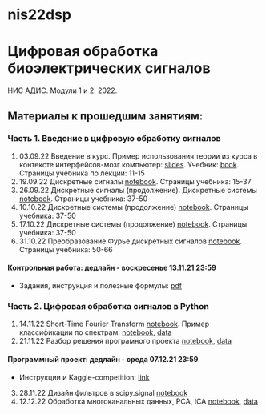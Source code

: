 # nis22dsp
# Цифровая обработка биоэлектрических сигналов
НИС АДИС. Модули 1 и 2. 2022.
## Материалы к прошедшим занятиям:
### Часть 1. Введение в цифровую обработку сигналов
1. 03.09.22 Введение в курс. Пример использования теории из курса в контексте интерфейсов-мозг компьютер: [slides](https://docs.google.com/presentation/d/1pOyv2kz1ZOMyNn5KApBGqjmdGg_6wdpehXE4SqaxhPQ/edit?usp=sharing). Учебник: [book](https://drive.google.com/file/d/1rS_Jq6JbNmbtfSRKs6ickzfjtdkCLzlg/view?usp=sharing). Страницы учебника по лекции: 11-15
2. 19.09.22 Дискретные сигналы [notebook](https://github.com/AnnaMakarova28/nis22dsp/blob/main/lectures/lecture_2.ipynb). Страницы учебника: 15-37
3. 26.09.22 Дискретные сигналы (продолжение). Дискретные системы [notebook](https://github.com/AnnaMakarova28/nis22dsp/blob/main/lectures/lecture_3.ipynb). Страницы учебника: 37-50
4. 10.10.22 Дискретные системы (продолжение) [notebook](https://github.com/AnnaMakarova28/nis22dsp/blob/main/lectures/lecture_4.ipynb). Страницы учебника: 37-50
5. 17.10.22 Дискретные системы (продолжение) [notebook](https://github.com/AnnaMakarova28/nis22dsp/blob/main/lectures/lecture_5.ipynb). Страницы учебника: 37-50
6. 31.10.22 Преобразование Фурье дискретных сигналов [notebook](https://github.com/AnnaMakarova28/nis22dsp/blob/main/lectures/lecture_6.ipynb). Страницы учебника: 50-66
#### Контрольная работа: дедлайн - воскресенье 13.11.21 23:59
- Задания, инструкция и полезные формулы: [pdf](https://drive.google.com/file/d/1sZaEnsR_8_E13utkIcPtaq29F5QXkPrD/view?usp=share_link)

### Часть 2. Цифровая обработка сигналов в Python
1. 14.11.22 Short-Time Fourier Transform [notebook](https://github.com/AnnaMakarova28/nis22dsp/blob/main/lectures/lecture_7.ipynb).
Пример классификации по спектрам: [notebook](https://github.com/AnnaMakarova28/nis22dsp/blob/main/lectures/lecture_7_classification.ipynb), [data](https://drive.google.com/drive/folders/1Bxm3L_kgKfVC9c-SMqQA15xIUd-MCVPH?usp=share_link)
2. 21.11.22 Разбор решения програмного проекта [notebook](https://github.com/AnnaMakarova28/nis22dsp/blob/main/lectures/lecture_8.ipynb), [data](https://drive.google.com/drive/folders/1i2JR_Nkyj9_5WiCpRR33AXJXVk3xupLE?usp=share_link)

#### Программный проект: дедлайн - среда 07.12.21 23:59
- Инструкции и Kaggle-competition: [link](https://www.kaggle.com/t/9cadbf56241f4a509a43105559bde1a3)
3. 28.11.22 Дизайн фильтров в scipy.signal [notebook](https://github.com/AnnaMakarova28/nis22dsp/blob/main/lectures/lecture_9.ipynb)
4. 12.12.22 Обработка многоканальных данных, PCA, ICA [notebook](https://github.com/AnnaMakarova28/nis22dsp/blob/main/lectures/lecture_10.ipynb), [data](https://drive.google.com/drive/folders/1_sw0tlZRX2IPQ7_hY0BFXBB-N_VYdc99?usp=sharing)

